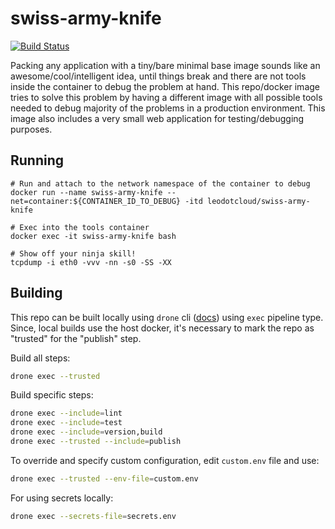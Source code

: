swiss-army-knife
========

[![Build Status](https://cloud.drone.io/api/badges/leodotcloud/swiss-army-knife/status.svg)](https://cloud.drone.io/leodotcloud/swiss-army-knife)

Packing any application with a tiny/bare minimal base image sounds like an awesome/cool/intelligent idea, until things break and there are not tools inside the container to debug the problem at hand.
This repo/docker image tries to solve this problem by having a different image with all possible tools needed to debug majority of the problems in a production environment.
This image also includes a very small web application for testing/debugging purposes.

## Running

```
# Run and attach to the network namespace of the container to debug
docker run --name swiss-army-knife --net=container:${CONTAINER_ID_TO_DEBUG} -itd leodotcloud/swiss-army-knife

# Exec into the tools container
docker exec -it swiss-army-knife bash

# Show off your ninja skill!
tcpdump -i eth0 -vvv -nn -s0 -SS -XX
```

## Building

This repo can be built locally using `drone` cli ([docs](https://docs.drone.io/)) using `exec` pipeline type. Since, local builds use the host docker, it's necessary to mark the repo as "trusted" for the "publish" step.

Build all steps:
```bash
drone exec --trusted
```

Build specific steps:
```bash
drone exec --include=lint
drone exec --include=test
drone exec --include=version,build
drone exec --trusted --include=publish
```

To override and specify custom configuration, edit `custom.env` file and use:
```bash
drone exec --trusted --env-file=custom.env
```

For using secrets locally:
```bash
drone exec --secrets-file=secrets.env
```

